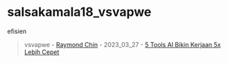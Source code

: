 # salsakamala18_vsvapwe
efisien
> vsvapwe - [Raymond Chin](https://m.youtube.com/@RaymondChins) - 2023_03_27 - [5 Tools AI Bikin Kerjaan 5x Lebih Cepet](https://youtu.be/L1WaVEi7ePI)
